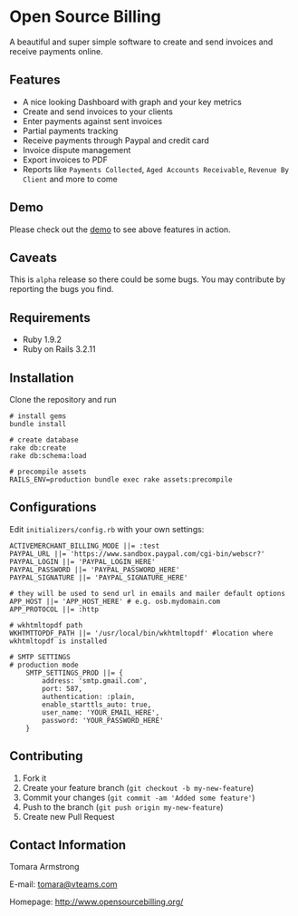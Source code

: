 Open Source Billing
===================

A beautiful and super simple software to create and send invoices and receive payments online.

Features
--------

* A nice looking Dashboard with graph and your key metrics
* Create and send invoices to your clients
* Enter payments against sent invoices
* Partial payments tracking
* Receive payments through Paypal and credit card
* Invoice dispute management
* Export invoices to PDF
* Reports like `Payments Collected`, `Aged Accounts Receivable`, `Revenue By Client` and more to come

Demo
---

Please check out the [demo](http://demo.opensourcebilling.org) to see above features in action.


Caveats
-------

This is `alpha` release so there could be some bugs. You may contribute by reporting the bugs you find.

Requirements
------------

* Ruby 1.9.2
* Ruby on Rails 3.2.11

Installation
------------

Clone the repository and run

    # install gems
    bundle install
	
	# create database
	rake db:create
	rake db:schema:load

	# precompile assets
	RAILS_ENV=production bundle exec rake assets:precompile

Configurations
--------------

Edit `initializers/config.rb` with your own settings:

    ACTIVEMERCHANT_BILLING_MODE ||= :test
    PAYPAL_URL ||= 'https://www.sandbox.paypal.com/cgi-bin/webscr?'
    PAYPAL_LOGIN ||= 'PAYPAL_LOGIN_HERE'
    PAYPAL_PASSWORD ||= 'PAYPAL_PASSWORD_HERE'
    PAYPAL_SIGNATURE ||= 'PAYPAL_SIGNATURE_HERE'

    # they will be used to send url in emails and mailer default options
    APP_HOST ||= 'APP_HOST_HERE' # e.g. osb.mydomain.com
    APP_PROTOCOL ||= :http

    # wkhtmltopdf path
    WKHTMTTOPDF_PATH ||= '/usr/local/bin/wkhtmltopdf' #location where wkhtmltopdf is installed

    # SMTP SETTINGS
    # production mode
        SMTP_SETTINGS_PROD ||= {
            address: 'smtp.gmail.com',
            port: 587,
            authentication: :plain,
            enable_starttls_auto: true,
            user_name: 'YOUR_EMAIL_HERE',
            password: 'YOUR_PASSWORD_HERE'
        }

Contributing
------------

1. Fork it
2. Create your feature branch (`git checkout -b my-new-feature`)
3. Commit your changes (`git commit -am 'Added some feature'`)
4. Push to the branch (`git push origin my-new-feature`)
5. Create new Pull Request

Contact Information
-------------------

Tomara Armstrong

E-mail: <tomara@vteams.com>

Homepage: <http://www.opensourcebilling.org/>
